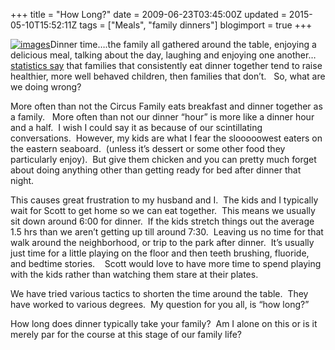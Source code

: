 +++
title = "How Long?"
date = 2009-06-23T03:45:00Z
updated = 2015-05-10T15:52:11Z
tags = ["Meals", "family dinners"]
blogimport = true 
+++

[![images](https://latc.s3.amazonaws.com/wp-content/uploads/2009/06/images.jpg "images")](https://latc.s3.amazonaws.com/wp-content/uploads/2009/06/images.jpg)Dinner time….the family all gathered around the table, enjoying a delicious meal, talking about the day, laughing and enjoying one another…[statistics say](http://www.time.com/time/magazine/article/0,9171,1200760,00.html) that families that consistently eat dinner together tend to raise healthier, more well behaved children, then families that don’t.&#160;&#160; So, what are we doing wrong?

 More often than not the Circus Family eats breakfast and dinner together as a family.&#160;&#160; More often than not our dinner “hour” is more like a dinner hour and a half.&#160; I wish I could say it as because of our scintillating conversations.&#160; However, my kids are what I fear the slooooowest eaters on the eastern seaboard.&#160; (unless it’s dessert or some other food they particularly enjoy).&#160; But give them chicken and you can pretty much forget about doing anything other than getting ready for bed after dinner that night.

This causes great frustration to my husband and I.&#160; The kids and I typically wait for Scott to get home so we can eat together.&#160; This means we usually sit down around 6:00 for dinner.&#160; If the kids stretch things out the average 1.5 hrs than we aren’t getting up till around 7:30.&#160; Leaving us no time for that walk around the neighborhood, or trip to the park after dinner.&#160; It’s usually just time for a little playing on the floor and then teeth brushing, fluoride, and bedtime stories.&#160;&#160;&#160; Scott would love to have more time to spend playing with the kids rather than watching them stare at their plates.&#160; 

We have tried various tactics to shorten the time around the table.&#160; They have worked to various degrees.&#160; My question for you all, is “how long?”

How long does dinner typically take your family?&#160; Am I alone on this or is it merely par for the course at this stage of our family life?&#160; 
